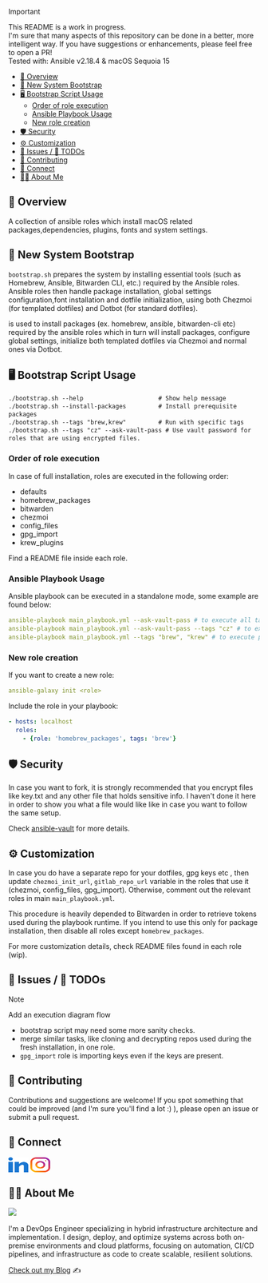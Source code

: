 > [!IMPORTANT]
> This README is a work in progress.<br>
> I'm sure that many aspects of this repository can be done in a better, more intelligent way. If you have suggestions or enhancements, please feel free to open a PR!<br>
> Tested with: Ansible v2.18.4 & macOS Sequoia 15

- [📝 Overview](#-overview)
- [🚀 New System Bootstrap](#-new-system-bootstrap)
- [🖥️ Bootstrap Script Usage](#️-bootstrap-script-usage)
  - [Order of role execution](#order-of-role-execution)
  - [Ansible Playbook Usage](#ansible-playbook-usage)
  - [New role creation](#new-role-creation)
- [🛡️ Security](#️-security)
- [⚙️ Customization](#️-customization)
- [🐞 Issues / 📝 TODOs](#-issues---todos)
- [🤝 Contributing](#-contributing)
- [🔗 Connect](#-connect)
- [🧑‍💻 About Me](#-about-me)

## 📝 Overview

A collection of ansible roles which install macOS related packages,dependencies, plugins, fonts and system settings.

## 🚀 New System Bootstrap

`bootstrap.sh` prepares the system by installing essential tools (such as Homebrew, Ansible, Bitwarden CLI, etc.) required by the Ansible roles.
Ansible roles then handle package installation, global settings configuration,font installation and dotfile initialization, using both Chezmoi (for templated dotfiles) and Dotbot (for standard dotfiles).

is used to install packages (ex. homebrew, ansible, bitwarden-cli etc) required by the ansible roles which in turn will install packages, configure global settings, initialize both templated dotfiles via Chezmoi and normal ones via Dotbot. 

## 🖥️ Bootstrap Script Usage

```shell
./bootstrap.sh --help                     # Show help message
./bootstrap.sh --install-packages         # Install prerequisite packages
./bootstrap.sh --tags "brew,krew"         # Run with specific tags
./bootstrap.sh --tags "cz" --ask-vault-pass # Use vault password for roles that are using encrypted files.
```
### Order of role execution

In case of full installation, roles are executed in the following order: 

- defaults
- homebrew_packages
- bitwarden
- chezmoi
- config_files
- gpg_import
- krew_plugins

Find a README file inside each role.

### Ansible Playbook Usage

Ansible playbook can be executed in a standalone mode, some example are found below:

```yaml
ansible-playbook main_playbook.yml --ask-vault-pass # to execute all tasks
ansible-playbook main_playbook.yml --ask-vault-pass --tags "cz" # to execute only specific roles which uses encrypted files
ansible-playbook main_playbook.yml --tags "brew", "krew" # to execute package and krew installation
```

### New role creation

If you want to create a new role:

```yaml
ansible-galaxy init <role>
```

Include the role in your playbook:

```yaml
- hosts: localhost
  roles:
    - {role: 'homebrew_packages', tags: 'brew'}
```

## 🛡️ Security 

In case you want to fork, it is strongly recommended that you encrypt files like key.txt and any other file that holds sensitive info. I haven't done it here in order to show you what a file would like like in case you want to follow the same setup.

Check [ansible-vault](https://docs.ansible.com/ansible/latest/vault_guide/vault_encrypting_content.html) for more details.

## ⚙️ Customization

In case you do have a separate repo for your dotfiles, gpg keys etc , then update `chezmoi_init_url`, `gitlab_repo_url` variable in the roles that use it (chezmoi, config_files, gpg_import). Otherwise, comment out the relevant roles in main `main_playbook.yml`.

This procedure is heavily depended to Bitwarden in order to retrieve tokens used during the playbook runtime. If you intend to use this only for package installation, then disable all roles except `homebrew_packages`.

For more customization details, check README files found in each role (wip).

## 🐞 Issues / 📝 TODOs

> [!NOTE] 
> Add an execution diagram flow

* bootstrap script may need some more sanity checks.
* merge similar tasks, like cloning and decrypting repos used during the fresh installation, in one role.
* `gpg_import` role is importing keys even if the keys are present.

## 🤝 Contributing

Contributions and suggestions are welcome! If you spot something that could be improved (and I'm sure you'll find a lot :) ), please open an issue or submit a pull request.

## 🔗 Connect

<p align="left">
<a href="https://linkedin.com/in/roupasz" target="blank"><img align="center" src="./src/images/icons/social/linked-in.svg" alt="roupasz" height="30" width="40" /></a>
<a href="https://instagram.com/paparoup_" target="blank"><img align="center" src="./src/images/icons/social/instagram.svg" alt="roupasz" height="30" width="40" /></a>

## 🧑‍💻 About Me

<a href="https://zoisroupas.dev/" target="_blank">
<img src="https://img.shields.io/website?url=https%3A%2F%2Fzoisroupas.dev%2F&logo=github&style=flat-square" />
</a>

I'm a DevOps Engineer specializing in hybrid infrastructure architecture and implementation. I design, deploy, and optimize systems across both on-premise environments and cloud platforms, focusing on automation, CI/CD pipelines, and infrastructure as code to create scalable, resilient solutions.

[Check out my Blog](https://myhomelab.gr/) ✍️